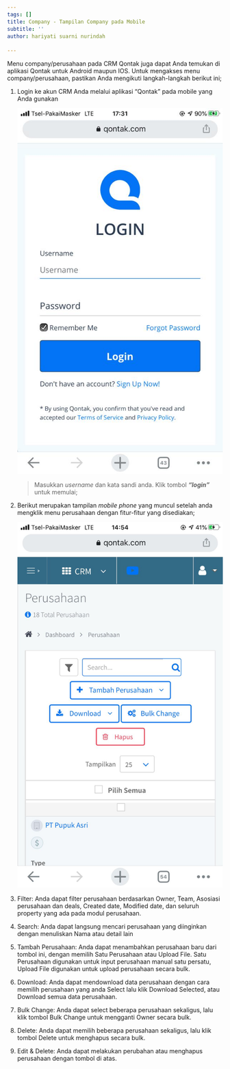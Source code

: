 ```yaml
---
tags: []
title: Company - Tampilan Company pada Mobile
subtitle: ''
author: hariyati suarni nurindah

---
```

Menu company/perusahaan pada CRM Qontak juga dapat Anda temukan di aplikasi Qontak untuk Android maupun IOS. Untuk mengakses menu company/perusahaan, pastikan Anda mengikuti langkah-langkah berikut ini;

1. Login ke akun CRM Anda melalui aplikasi “Qontak” pada mobile yang Anda gunakan

   ![](/uploads/tambahkontak4.jpeg)

   > Masukkan _username_ dan kata sandi anda. Klik tombol **_“login”_** untuk memulai;
2. Berikut merupakan tampilan _mobile phone_ yang muncul setelah anda mengklik menu perusahaan dengan fitur-fitur yang disediakan;

   ![](/uploads/tampilancompanymobile.jpeg)
3. Filter: Anda dapat filter perusahaan berdasarkan Owner, Team, Asosiasi perusahaan dan deals, Created date, Modified date, dan seluruh property yang ada pada modul perusahaan.
4. Search: Anda dapat langsung mencari perusahaan yang diinginkan dengan menuliskan Nama atau detail lain
5. Tambah Perusahaan: Anda dapat menambahkan perusahaan baru dari tombol ini, dengan memilih Satu Perusahaan atau Upload File. Satu Perusahaan digunakan untuk input perusahaan manual satu persatu, Upload File digunakan untuk upload perusahaan secara bulk.
6. Download: Anda dapat mendownload data perusahaan dengan cara memilih perusahaan yang anda Select lalu klik Download Selected, atau Download semua data perusahaan.
7. Bulk Change: Anda dapat select beberapa perusahaan sekaligus, lalu klik tombol Bulk Change untuk mengganti Owner secara bulk.
8. Delete: Anda dapat memilih beberapa perusahaan sekaligus, lalu klik tombol Delete untuk menghapus secara bulk.
9. Edit & Delete: Anda dapat melakukan perubahan atau menghapus perusahaan dengan tombol di atas.